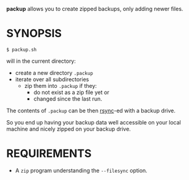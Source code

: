**packup** allows you to create zipped backups, only adding newer files.

# SYNOPSIS

`$ packup.sh`

will in the current directory:
- create a new directory `.packup` 
- iterate over all subdirectories
    - zip them into `.packup` if they:
        - do not exist as a zip file yet or
        - changed since the last run.
    
The contents of `.packup` can be then [rsync](http://en.wikipedia.org/wiki/Rsync)-ed with a backup drive.

So you end up having your backup data well accessible on your local machine and nicely zipped on your backup drive.

# REQUIREMENTS

- A `zip` program understanding the `--filesync` option. 
